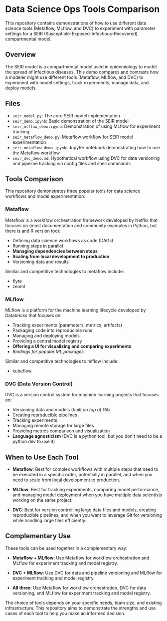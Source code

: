 # Data Science Ops Tools Comparison

This repository contains demonstrations of how to use different data science
tools (Metaflow, MLflow, and DVC) to experiment with parameter settings for a
SEIR (Susceptible-Exposed-Infectious-Recovered) compartmental model.

## Overview

The SEIR model is a compartmental model used in epidemiology to model the
spread of infectious diseases. This demo compares and contrasts how a modeler
might use different tools (Metaflow, MLflow, and DVC) to experiment with model
settings, track experiments, manage data, and deploy models.

## Files

- `seir_model.py`: The core SEIR model implementation
- `seir_demo.ipynb`: Basic demonstration of the SEIR model
- `seir_mlflow_demo.ipynb`: Demonstration of using MLflow for experiment
  tracking
- `seir_metaflow_demo.py`: Metaflow workflow for SEIR model experimentation
- `seir_metaflow_demo.ipynb`: Jupyter notebook demonstrating how to use the
  Metaflow workflow
- `seir_dvc_demo.md`: Hypothetical workflow using DVC for data versioning and
  pipeline tracking via config files and shell commands

## Tools Comparison

This repository demonstrates three popular tools for data science workflows and
model experimentation:

### Metaflow

Metaflow is a workflow orchestration framework developed by Netflix that
focuses on (most documentation and community examples in Python, but there is
and R version too):

- Defining data science workflows as code (DAGs)
- Running steps in parallel
- **Managing dependencies between steps**
- **Scaling from local development to production**
- Versioning data and results

Similar and competitive technologies to metaflow include:

- flyte
- zenml

### MLflow

MLflow is a platform for the machine learning lifecycle developed by Databricks
that focuses on:

- Tracking experiments (parameters, metrics, artifacts)
- Packaging code into reproducible runs
- Managing and deploying models
- Providing a central model registry
- **Offering a UI for visualizing and comparing experiments**
- *Bindings for popular ML packages*

Similar and competitive technologies to mlflow include:

- kubeflow

### DVC (Data Version Control)

DVC is a version control system for machine learning projects that focuses on:

- Versioning data and models (*built on top of Git*)
- Creating reproducible pipelines
- Tracking experiments
- Managing remote storage for large files
- Providing metrics comparison and visualization
- **Language agnosticism** (DVC is a python tool, but you don't need to be a
  python dev to use it)

## When to Use Each Tool

- **Metaflow**: Best for complex workflows with multiple steps that need to be
executed in a specific order, potentially in parallel, and when you need to
scale from local development to production.

- **MLflow**: Best for tracking experiments, comparing model performance, and
managing model deployment when you have multiple data scientists working on the
same project.

- **DVC**: Best for version controlling large data files and models, creating
reproducible pipelines, and when you want to leverage Git for versioning while
handling large files efficiently.

## Complementary Use

These tools can be used together in a complementary way:

- **Metaflow + MLflow**: Use Metaflow for workflow orchestration and MLflow for
  experiment tracking and model registry.

- **DVC + MLflow**: Use DVC for data and pipeline versioning and MLflow for
  experiment tracking and model registry.

- **All three**: Use Metaflow for workflow orchestration, DVC for data
  versioning, and MLflow for experiment tracking and model registry.

The choice of tools depends on your specific needs, team size, and existing
infrastructure. This repository aims to demonstrate the strengths and use cases
of each tool to help you make an informed decision.
